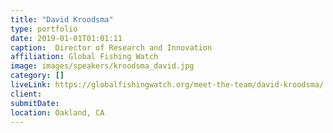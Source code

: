 ```yaml
---
title: "David Kroodsma"
type: portfolio
date: 2019-01-01T01:01:11
caption:  Director of Research and Innovation
affiliation: Global Fishing Watch
image: images/speakers/kroodsma_david.jpg
category: []
liveLink: https://globalfishingwatch.org/meet-the-team/david-kroodsma/
client:
submitDate:
location: Oakland, CA
---
```

